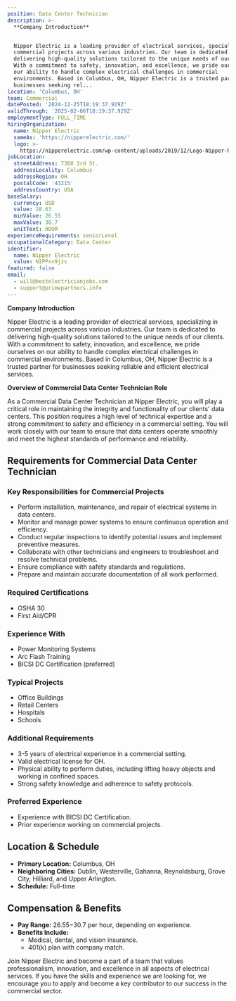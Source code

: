 ```yaml
---
position: Data Center Technician
description: >-
  **Company Introduction**


  Nipper Electric is a leading provider of electrical services, specializing in
  commercial projects across various industries. Our team is dedicated to
  delivering high-quality solutions tailored to the unique needs of our clients.
  With a commitment to safety, innovation, and excellence, we pride ourselves on
  our ability to handle complex electrical challenges in commercial
  environments. Based in Columbus, OH, Nipper Electric is a trusted partner for
  businesses seeking rel...
location: 'Columbus, OH'
team: Commercial
datePosted: '2024-12-25T18:19:37.929Z'
validThrough: '2025-02-06T18:19:37.929Z'
employmentType: FULL_TIME
hiringOrganization:
  name: Nipper Electric
  sameAs: 'https://nipperelectric.com/'
  logo: >-
    https://nipperelectric.com/wp-content/uploads/2019/12/Logo-Nipper-horizontal-primary.png
jobLocation:
  streetAddress: 7308 3rd St.
  addressLocality: Columbus
  addressRegion: OH
  postalCode: '43215'
  addressCountry: USA
baseSalary:
  currency: USD
  value: 28.63
  minValue: 26.55
  maxValue: 30.7
  unitText: HOUR
experienceRequirements: seniorLevel
occupationalCategory: Data Center
identifier:
  name: Nipper Electric
  value: NIPPxv9jzs
featured: false
email:
  - will@bestelectricianjobs.com
  - support@primepartners.info
---
```




**Company Introduction**

Nipper Electric is a leading provider of electrical services, specializing in commercial projects across various industries. Our team is dedicated to delivering high-quality solutions tailored to the unique needs of our clients. With a commitment to safety, innovation, and excellence, we pride ourselves on our ability to handle complex electrical challenges in commercial environments. Based in Columbus, OH, Nipper Electric is a trusted partner for businesses seeking reliable and efficient electrical services.

**Overview of Commercial Data Center Technician Role**

As a Commercial Data Center Technician at Nipper Electric, you will play a critical role in maintaining the integrity and functionality of our clients' data centers. This position requires a high level of technical expertise and a strong commitment to safety and efficiency in a commercial setting. You will work closely with our team to ensure that data centers operate smoothly and meet the highest standards of performance and reliability.

## Requirements for Commercial Data Center Technician

### Key Responsibilities for Commercial Projects
- Perform installation, maintenance, and repair of electrical systems in data centers.
- Monitor and manage power systems to ensure continuous operation and efficiency.
- Conduct regular inspections to identify potential issues and implement preventive measures.
- Collaborate with other technicians and engineers to troubleshoot and resolve technical problems.
- Ensure compliance with safety standards and regulations.
- Prepare and maintain accurate documentation of all work performed.

### Required Certifications
- OSHA 30
- First Aid/CPR

### Experience With
- Power Monitoring Systems
- Arc Flash Training
- BICSI DC Certification (preferred)

### Typical Projects
- Office Buildings
- Retail Centers
- Hospitals
- Schools

### Additional Requirements
- 3-5 years of electrical experience in a commercial setting.
- Valid electrical license for OH.
- Physical ability to perform duties, including lifting heavy objects and working in confined spaces.
- Strong safety knowledge and adherence to safety protocols.

### Preferred Experience
- Experience with BICSI DC Certification.
- Prior experience working on commercial projects.

## Location & Schedule

- **Primary Location:** Columbus, OH
- **Neighboring Cities:** Dublin, Westerville, Gahanna, Reynoldsburg, Grove City, Hilliard, and Upper Arlington.
- **Schedule:** Full-time

## Compensation & Benefits

- **Pay Range:** $26.55-$30.7 per hour, depending on experience.
- **Benefits Include:**
  - Medical, dental, and vision insurance.
  - 401(k) plan with company match.

Join Nipper Electric and become a part of a team that values professionalism, innovation, and excellence in all aspects of electrical services. If you have the skills and experience we are looking for, we encourage you to apply and become a key contributor to our success in the commercial sector.
